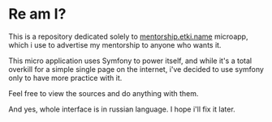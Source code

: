 # Re am I?

This is a repository dedicated solely to [mentorship.etki.name][site-url]
microapp, which i use to advertise my mentorship to anyone who wants it.

This micro application uses Symfony to power itself, and while it's a total
overkill for a simple single page on the internet, i've decided to use symfony
only to have more practice with it.

Feel free to view the sources and do anything with them.

And yes, whole interface is in russian language. I hope i'll fix it later.

  [site-url]: http://mentorship.etki.name